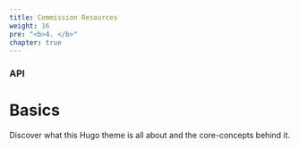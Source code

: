 ```yaml
---
title: Commission Resources
weight: 16
pre: "<b>4. </b>"
chapter: true
---
```


### API

# Basics

Discover what this Hugo theme is all about and the core-concepts behind it.
